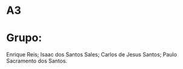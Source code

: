# A3

# Grupo:

Enrique Reis;
Isaac dos Santos Sales;
Carlos de Jesus Santos;
Paulo Sacramento dos Santos.
